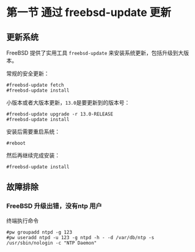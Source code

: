 # 第一节 通过 freebsd-update 更新

## 更新系统 <a href="geng-xin-xi-tong" id="geng-xin-xi-tong"></a>

FreeBSD 提供了实用工具 `freebsd-update` 来安装系统更新，包括升级到大版本。

常规的安全更新：

```
#freebsd-update fetch
#freebsd-update install
```

小版本或者大版本更新，`13.0`是要更新到的版本号：

```
#freebsd-update upgrade -r 13.0-RELEASE
#freebsd-update install
```

安装后需要重启系统：

```
#reboot
```

然后再继续完成安装：

```
#freebsd-update install
```

## **故障排除**

### **FreeBSD 升级出错，没有ntp 用户**

终端执行命令

```
#pw groupadd ntpd -g 123
#pw useradd ntpd -u 123 -g ntpd -h - -d /var/db/ntp -s /usr/sbin/nologin -c "NTP Daemon"
```
